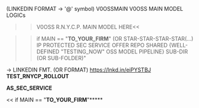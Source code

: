 (LINKEDIN FORMAT -> '@' symbol) V0OSSMAIN
V0OSS MAIN MODEL LOGICs
>>V0OSS R.N.Y.C.P. MAIN MODEL HERE<<

>> if MAIN == "__TO_YOUR_FIRM__" (OR STAR-STAR-STAR-STAR(...) IP PROTECTED SEC SERVICE OFFER REPO SHARED {WELL-DEFINED "TESTING_NOW" OSS MODEL PIPELINE} SUB-DIR (OR SUB-FOLDER)"

-> LINKEDIN FMT. (OR FORMAT)
https://lnkd.in/eiPYSTBJ
__TEST_RNYCP_ROLLOUT__

__AS_SEC_SERVICE__

<< if MAIN == "__TO_YOUR_FIRM__"*****
